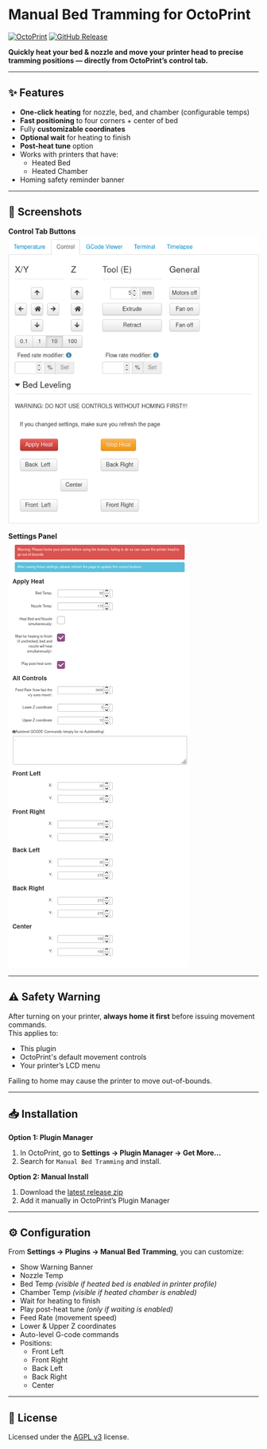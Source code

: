 # Manual Bed Tramming for OctoPrint

[![OctoPrint](https://img.shields.io/badge/OctoPrint-Plugin-green?logo=octoprint)](https://plugins.octoprint.org/)
[![GitHub Release](https://img.shields.io/github/v/release/lsellens/octoprint-manual_bed_tramming)](https://github.com/lsellens/octoprint-manual_bed_tramming/releases)

**Quickly heat your bed & nozzle and move your printer head to precise tramming positions — directly from OctoPrint’s control tab.**

---

## ✨ Features
- **One-click heating** for nozzle, bed, and chamber (configurable temps)
- **Fast positioning** to four corners + center of bed
- Fully **customizable coordinates**
- **Optional wait** for heating to finish
- **Post-heat tune** option
- Works with printers that have:
  - Heated Bed
  - Heated Chamber
- Homing safety reminder banner

---

## 📸 Screenshots

**Control Tab Buttons**  
![Control Tab Screenshot](https://raw.githubusercontent.com/OctoPrint/plugins.octoprint.org/refs/heads/gh-pages/assets/img/plugins/CR10_Leveling/control.png)

**Settings Panel**  
![Settings Screenshot](https://raw.githubusercontent.com/OctoPrint/plugins.octoprint.org/refs/heads/gh-pages/assets/img/plugins/CR10_Leveling/settings.png)

---

## ⚠️ Safety Warning

After turning on your printer, **always home it first** before issuing movement commands.  
This applies to:
- This plugin
- OctoPrint's default movement controls
- Your printer’s LCD menu

Failing to home may cause the printer to move out-of-bounds.

---

## 📥 Installation

**Option 1: Plugin Manager**  
1. In OctoPrint, go to **Settings → Plugin Manager → Get More...**
2. Search for `Manual Bed Tramming` and install.

**Option 2: Manual Install** 
1. Download the [latest release zip](https://github.com/lsellens/octoprint-manual_bed_tramming/releases/latest)
2. Add it manually in OctoPrint’s Plugin Manager

---

## ⚙️ Configuration

From **Settings → Plugins → Manual Bed Tramming**, you can customize:

- Show Warning Banner  
- Nozzle Temp  
- Bed Temp *(visible if heated bed is enabled in printer profile)*  
- Chamber Temp *(visible if heated chamber is enabled)*  
- Wait for heating to finish  
- Play post-heat tune *(only if waiting is enabled)*  
- Feed Rate (movement speed)  
- Lower & Upper Z coordinates  
- Auto-level G-code commands  
- Positions:
  - Front Left
  - Front Right
  - Back Left
  - Back Right
  - Center

---

## 📝 License

Licensed under the [AGPL v3](https://www.gnu.org/licenses/agpl-3.0) license.
